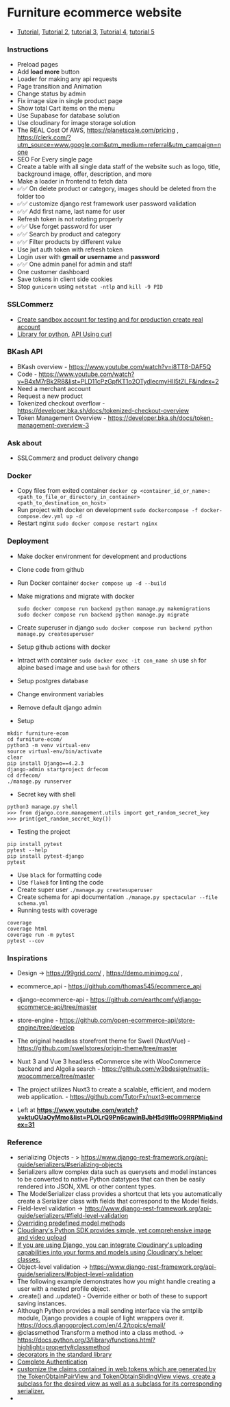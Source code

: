 # Furniture ecommerce website

 - [Tutorial](https://www.youtube.com/watch?v=jUsm_LV4_cE&list=PLOLrQ9Pn6cawinBJbH5d9IfloO9RRPMiq&index=8), [Tutorial 2](https://www.youtube.com/watch?v=EbLEyM9SyZQ&list=PLOLrQ9Pn6cay_cQkyg-WYYiJ_EKU8KWKh), [tutorial 3](https://www.youtube.com/watch?v=tujhGdn1EMI), [Tutorial 4](https://www.youtube.com/watch?v=xjMP0hspNLE&list=PL-51WBLyFTg1gPEHotYAhNAPsisChkyTc), [tutorial 5](https://www.youtube.com/watch?v=lo7lBD9ynVc&t=14s)

### Instructions
 - Preload pages
 - Add **load more** button
 - Loader for making any api requests
 - Page transition and Animation
 - Change status by admin
 - Fix image size in single product page
 - Show total Cart items on the menu
 - Use Supabase for database solution
 - Use cloudinary for image storage solution
 - The REAL Cost Of AWS, https://planetscale.com/pricing , https://clerk.com/?utm_source=www.google.com&utm_medium=referral&utm_campaign=none
 - SEO For Every single page
 - Create a table with all single data staff of the website such as logo, title, background image, offer, description, and more
 - Make a loader in frontend to fetch data
 - ✅✅ On delete product or category, images should be deleted from the folder too
 - ✅✅ customize django rest framework user password validation
 - ✅✅ Add first name, last name for user
 - Refresh token is not rotating properly
 - ✅✅ Use forget password for user
 - ✅✅ Search by product and category
 - ✅✅ Filter products by different value
 - Use jwt auth token with refresh token
 - Login user with **gmail or username** and **password**
 - ✅✅ One admin panel for admin and staff
 - One customer dashboard
 - Save tokens in client side cookies
 - Stop `gunicorn` using `netstat -ntlp` and `kill -9 PID`

### SSLCommerz
 - [Create sandbox account for testing and for production create real account](https://developer.sslcommerz.com/doc/v4/)
 - [Library for python](https://github.com/sslcommerz/SSLCommerz-Python), [API Using curl](https://developer.sslcommerz.com/doc/v4/#initiate-payment)

### BKash API
 - BKash overview - https://www.youtube.com/watch?v=i8TT8-DAF5Q
 - Code - https://www.youtube.com/watch?v=B4xM7rBk2R8&list=PLD11cPzGpfKT1o2OTydIecmyHII5tZl_F&index=2
 - Need a merchant account
 - Request a new product
 - Tokenized checkout overflow - https://developer.bka.sh/docs/tokenized-checkout-overview
 - Token Management Overview - https://developer.bka.sh/docs/token-management-overview-3
 

### Ask about
 - SSLCommerz and product delivery change

### Docker
 - Copy files from exited container `docker cp <container_id_or_name>:<path_to_file_or_directory_in_container> <path_to_destination_on_host>`
 - Run project with docker on development `sudo dockercompose -f docker-compose.dev.yml up -d`
 - Restart nginx `sudo docker compose restart nginx`

### Deployment
 - Make docker environment for development and productions
 - Clone code from github
 - Run Docker container `docker compose up -d --build`
 - Make migrations and migrate with docker 
    ```
    sudo docker compose run backend python manage.py makemigrations
    sudo docker compose run backend python manage.py migrate
    ```
 - Create superuser in django `sudo docker compose run backend python manage.py createsuperuser`
 - Setup github actions with docker
 - Intract with container `sudo docker exec -it con_name sh` use `sh` for alpine based image and use `bash` for others
 - Setup postgres database
 - Change environment variables
 - Remove default django admin 



 - Setup
 ```
 mkdir furniture-ecom
 cd furniture-ecom/
 python3 -m venv virtual-env
 source virtual-env/bin/activate
 clear
 pip install Django==4.2.3
 django-admin startproject drfecom
 cd drfecom/
 ./manage.py runserver
 ```
 - Secret key with shell
 ```
 python3 manage.py shell
 >>> from django.core.management.utils import get_random_secret_key
 >>> print(get_random_secret_key())
 ```
 - Testing the project
 ```
 pip install pytest
 pytest --help
 pip install pytest-django
 pytest
 ```
 - Use `black` for formatting code
 - Use `flake8` for linting the code
 - Create super user `./manage.py createsuperuser`
 - Create schema for api documentation `./manage.py spectacular --file schema.yml`
 - Running tests with coverage
 ```
 coverage
 coverage html
 coverage run -m pytest
 pytest --cov
 ```

### Inspirations
 - Design -> https://99grid.com/ , https://demo.minimog.co/ , 
 - ecommerce_api - https://github.com/thomas545/ecommerce_api
 - django-ecommerce-api - https://github.com/earthcomfy/django-ecommerce-api/tree/master
 - store-engine - https://github.com/open-ecommerce-api/store-engine/tree/develop
 - The original headless storefront theme for Swell (Nuxt/Vue) - https://github.com/swellstores/origin-theme/tree/master
 - Nuxt 3 and Vue 3 headless eCommerce site with WooCommerce backend and Algolia search - https://github.com/w3bdesign/nuxtjs-woocommerce/tree/master
 - The project utilizes Nuxt3 to create a scalable, efficient, and modern web application. - https://github.com/TutorFx/nuxt3-ecommerce

 - Left at __https://www.youtube.com/watch?v=ktuOUaOyMmo&list=PLOLrQ9Pn6cawinBJbH5d9IfloO9RRPMiq&index=31__

### Reference
 - serializing Objects - > https://www.django-rest-framework.org/api-guide/serializers/#serializing-objects
 - Serializers allow complex data such as querysets and model instances to be converted to native Python datatypes that can then be easily rendered into JSON, XML or other content types.
 - The ModelSerializer class provides a shortcut that lets you automatically create a Serializer class with fields that correspond to the Model fields.
 - Field-level validation -> https://www.django-rest-framework.org/api-guide/serializers/#field-level-validation
 - [Overriding predefined model methods](https://docs.djangoproject.com/en/4.2/topics/db/models/#overriding-predefined-model-methods)
 - [Cloudinary's Python SDK provides simple, yet comprehensive image and video upload](https://cloudinary.com/documentation/django_integration)
 - [If you are using Django, you can integrate Cloudinary's uploading capabilities into your forms and models using Cloudinary's helper classes.](https://cloudinary.com/documentation/django_image_and_video_upload#django_forms_and_models)
 - Object-level validation -> https://www.django-rest-framework.org/api-guide/serializers/#object-level-validation
 - The following example demonstrates how you might handle creating a user with a nested profile object.
 - .create() and .update() - Override either or both of these to support saving instances.
 - Although Python provides a mail sending interface via the smtplib module, Django provides a couple of light wrappers over it. https://docs.djangoproject.com/en/4.2/topics/email/
 - @classmethod Transform a method into a class method. -> https://docs.python.org/3/library/functions.html?highlight=property#classmethod
 - [decorators in the standard library](https://wiki.python.org/moin/Decorators)
 - [Complete Authentication](https://github.com/celiao/django-rest-authemail)
 - [customize the claims contained in web tokens which are generated by the TokenObtainPairView and TokenObtainSlidingView views, create a subclass for the desired view as well as a subclass for its corresponding serializer. ](https://django-rest-framework-simplejwt.readthedocs.io/en/latest/customizing_token_claims.html)
 - 